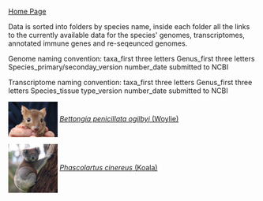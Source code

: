 [Home Page](index.md)

Data is sorted into folders by species name, inside each folder all the links to the currently available data for the species' genomes, transcriptomes, annotated immune genes and re-seqeunced genomes. 

Genome naming convention: taxa_first three letters Genus_first three letters Species_primary/seconday_version number_date submitted to NCBI

Transcriptome naming convention: taxa_first three letters Genus_first three letters Species_tissue type_version number_date submitted to NCBI

<img src = "images/Bettongia_pencillata.jpg" width = 100 align = "center">  [*Bettongia penicillata ogilbyi* (Woylie)](./species/Bettongia_penicillata_ogilbyi.md)

<img src = "images/Phascolartus_cinereus.jpg" width = 100 align = "center">  [*Phascolartus cinereus* (Koala)](./species/Phascolartus_cinereus.md)
